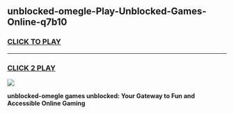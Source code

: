 
## unblocked-omegle-Play-Unblocked-Games-Online-q7b10
<h3>
<a href="https://premium76.site?title=unblocked-omegle&ref=25A">CLICK TO PLAY</a></h3>
<hr>

<h3>
<a href="https://premium76.site?title=unblocked-omegle&ref=25A">CLICK 2 PLAY</a>
  
</h3>

<a href="https://premium76.site?title=unblocked-omegle&ref=25A"><img src="https://clearcache.store/games.png"></a>


**unblocked-omegle games unblocked: Your Gateway to Fun and Accessible Online Gaming**
